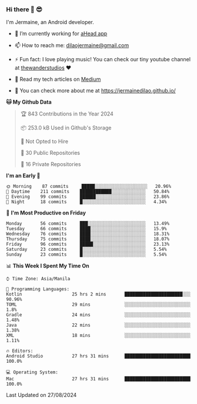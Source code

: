 ### Hi there 👋 😎
I'm Jermaine, an Android developer.

- 🔭 I’m currently working for [aHead app](https://www.ahead-app.com/)

- 📫 How to reach me: dilaojermaine@gmail.com

- ⚡ Fun fact: I love playing music! You can check our tiny youtube channel at [thewanderstudios](https://www.youtube.com/thewanderstudios) ♥️

- 📖 Read my tech articles on [Medium](https://jermainedilao.medium.com/)

- 👀 You can check more about me at https://jermainedilao.github.io/

<!--
**jermainedilao/jermainedilao** is a ✨ _special_ ✨ repository because its `README.md` (this file) appears on your GitHub profile.

Here are some ideas to get you started:

- 🔭 I’m currently working on ...
- 🌱 I’m currently learning ...
- 👯 I’m looking to collaborate on ...
- 🤔 I’m looking for help with ...
- 💬 Ask me about ...
- 📫 How to reach me: ...
- 😄 Pronouns: ...
- ⚡ Fun fact: ...
-->

<!--START_SECTION:waka-->
**🐱 My Github Data** 

> 🏆 843 Contributions in the Year 2024
 > 
> 📦 253.0 kB Used in Github's Storage 
 > 
> 🚫 Not Opted to Hire
 > 
> 📜 30 Public Repositories 
 > 
> 🔑 16 Private Repositories  
 > 
**I'm an Early 🐤** 

```text
🌞 Morning    87 commits     █████░░░░░░░░░░░░░░░░░░░░   20.96% 
🌆 Daytime    211 commits    ████████████░░░░░░░░░░░░░   50.84% 
🌃 Evening    99 commits     ██████░░░░░░░░░░░░░░░░░░░   23.86% 
🌙 Night      18 commits     █░░░░░░░░░░░░░░░░░░░░░░░░   4.34%

```
📅 **I'm Most Productive on Friday** 

```text
Monday       56 commits     ███░░░░░░░░░░░░░░░░░░░░░░   13.49% 
Tuesday      66 commits     ████░░░░░░░░░░░░░░░░░░░░░   15.9% 
Wednesday    76 commits     ████░░░░░░░░░░░░░░░░░░░░░   18.31% 
Thursday     75 commits     ████░░░░░░░░░░░░░░░░░░░░░   18.07% 
Friday       96 commits     █████░░░░░░░░░░░░░░░░░░░░   23.13% 
Saturday     23 commits     █░░░░░░░░░░░░░░░░░░░░░░░░   5.54% 
Sunday       23 commits     █░░░░░░░░░░░░░░░░░░░░░░░░   5.54%

```


📊 **This Week I Spent My Time On** 

```text
⌚︎ Time Zone: Asia/Manila

💬 Programming Languages: 
Kotlin                   25 hrs 2 mins       ██████████████████████░░░   90.96% 
TOML                     29 mins             ░░░░░░░░░░░░░░░░░░░░░░░░░   1.8% 
Gradle                   24 mins             ░░░░░░░░░░░░░░░░░░░░░░░░░   1.48% 
Java                     22 mins             ░░░░░░░░░░░░░░░░░░░░░░░░░   1.38% 
XML                      18 mins             ░░░░░░░░░░░░░░░░░░░░░░░░░   1.11%

🔥 Editors: 
Android Studio           27 hrs 31 mins      █████████████████████████   100.0%

💻 Operating System: 
Mac                      27 hrs 31 mins      █████████████████████████   100.0%

```


 Last Updated on 27/08/2024
<!--END_SECTION:waka-->
